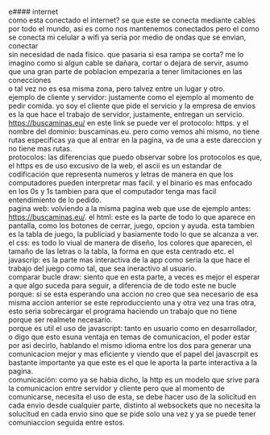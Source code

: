 e#### internet  
como esta conectado el internet? se que este se conecta mediante cables por todo el mundo, asi es como nos mantenemos conectados pero el como se conecta mi celular a wifi ya seria por medio de ondas que se envian, conectar  
sin necesidad de nada fisico. que pasaria si esa rampa se corta? me lo imagino como si algun cable se dañara, cortar o dejara de servir, asumo que una gran parte de poblacion empezaria a tener limitaciones en las conecciones   
o tal vez no es esa misma zona, pero talvez entre un lugar y otro.  
ejemplo de cliente y servidor: justamente como el ejemplo al momento de pedir comida. yo soy el cliente que pide el servicio y la empresa de envios es la que hace el trabajo de servidor, justamente, entregan un servicio.  
https://buscaminas.eu/ en este link se puede ver el protocolo: https. y el nombre del dominio: buscaminas.eu. pero como vemos ahi mismo, no tiene rutas especificas ya que al entrar en la pagina, va de una a este dareccion y no tiene mas rutas.  
protocolos: las diferencias que puedo observar sobre los protocolos es que, el https es de uso excusivo de la web, el ascii es un estandar de codificación que representa numeros y letras de manera en que los computadores pueden interpretar mas facil. y el binario es mas enfocado en los 0s y 1s tambien para que el computador tenga mas facil entendimiento de lo pedido.  
pagina web: volviendo a la misma pagina web que use de ejemplo antes: https://buscaminas.eu/. el html: este es la parte de todo lo que aparece en pantalla, como los botones de cerrar, juego, opcion y ayuda. esta tambien es la tabla de juego, la publiciad y basiamente todo lo que se alcanza a ver. el css: es todo lo viual de manera de diseño, los colores que aparecen, el tamaño de las letras o la tabla, la forma en que esta centrado etc. el javascrip: es la parte mas interactiva de la app como seria la que hace el trabajo del juego como tal, que sea ineractivo al usuario.  
comparar bucle draw: siento que en esta parte, a veces es mejor el esperar a que algo suceda para seguir, a diferencia de de todo este ne bucle porque: si se esta esperando una accion no creo que sea necesario de esa misma accion anterior se este reproducciento una y otra vez una tras otra, esto seria sobrecargar el programa haciendo un trabajo que no tiene porque ser realmete necesario.  
porque es util el uso de javascript: tanto en usuario como en desarrollador, o digo que esto esuna ventaja en temas de comunicacion, el poder estar por asi decirlo, hablando el mismo idioma entre los dos para generar una comunicacion mejor y mas eficiente y viendo que el papel del javascrpit es bastante importante ya que este es el que le aporta la parte interactiva a la pagina.  
comunicación: como ya se habia dicho, la http es un modelo que srive para la comunicacion entre servidor y cliente pero que al momento de comunicarse, necesita el uso de esta, se debe hacer uso de la solicitud en cada envio desde cualquier parte, distinto al websockets que no necesita la solucitud en cada envio sino que se pide solo una vez y ya se puede tener comuniaccion seguida entre estos.  
